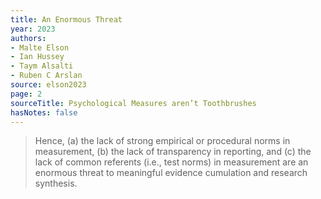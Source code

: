 ```yaml
---
title: An Enormous Threat
year: 2023
authors:
- Malte Elson
- Ian Hussey
- Taym Alsalti
- Ruben C Arslan
source: elson2023
page: 2
sourceTitle: Psychological Measures aren’t Toothbrushes
hasNotes: false
---
```


> Hence, (a) the lack of strong empirical or procedural norms in measurement, (b) the lack of transparency in reporting, and (c) the lack of common referents (i.e., test norms) in measurement are an enormous threat to meaningful evidence cumulation and research synthesis.
